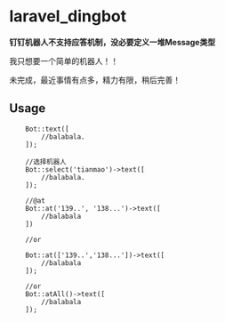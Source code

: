 # laravel_dingbot

**钉钉机器人不支持应答机制，没必要定义一堆Message类型**

我只想要一个简单的机器人！！

未完成，最近事情有点多，精力有限，稍后完善！

## Usage

```
    Bot::text([
        //balabala.
    ]);

    //选择机器人
    Bot::select('tianmao')->text([
        //balabala.
    ]);

    //@at
    Bot::at('139..', '138...')->text([
        //balabala
    ])

    //or

    Bot::at(['139..','138...'])->text([
        //balabala
    ]);

    //or 
    Bot::atAll()->text([
        //balabala
    ]);
```

